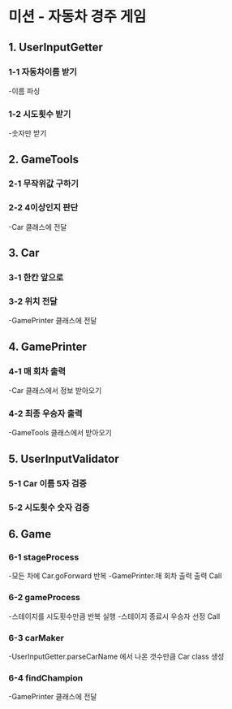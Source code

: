 # 미션 - 자동차 경주 게임

## 1. UserInputGetter

### 1-1 자동차이름 받기
-이름 파싱

### 1-2 시도횟수 받기
-숫자만 받기

## 2. GameTools

### 2-1 무작위값 구하기
### 2-2 4이상인지 판단
-Car 클래스에 전달


## 3. Car

### 3-1 한칸 앞으로
### 3-2 위치 전달
-GamePrinter 클래스에 전달

## 4. GamePrinter

### 4-1 매 회차 출력
-Car 클래스에서 정보 받아오기
### 4-2 최종 우승자 출력
-GameTools 클래스에서 받아오기

## 5. UserInputValidator

### 5-1 Car 이름 5자 검증
### 5-2 시도횟수 숫자 검증

## 6. Game

### 6-1 stageProcess
-모든 차에 Car.goForward 반복
-GamePrinter.매 회차 출력 출력 Call
### 6-2 gameProcess
-스테이지를 시도횟수만큼 반복 실행
-스테이지 종료시 우승자 선정 Call
### 6-3 carMaker
-UserInputGetter.parseCarName 에서 나온 갯수만큼 Car class 생성
### 6-4 findChampion
-GamePrinter 클래스에 전달
